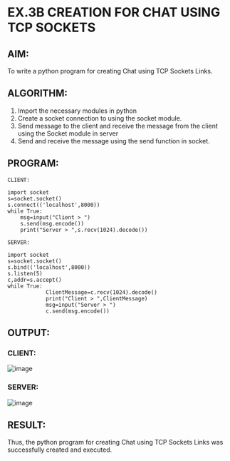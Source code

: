 # EX.3B CREATION FOR CHAT USING TCP SOCKETS
## AIM:
To write a python program for creating Chat using TCP Sockets Links.
## ALGORITHM:
1. Import the necessary modules in python
2. Create a socket connection to using the socket module.
3. Send message to the client and receive the message from the client using the Socket module in
 server
4. Send and receive the message using the send function in socket.
## PROGRAM:
```
CLIENT: 
 
import socket 
s=socket.socket() 
s.connect(('localhost',8000)) 
while True: 
    msg=input("Client > ") 
    s.send(msg.encode()) 
    print("Server > ",s.recv(1024).decode())
```
```
SERVER: 
 
import socket 
s=socket.socket() 
s.bind(('localhost',8000)) 
s.listen(5) 
c,addr=s.accept() 
while True: 
            ClientMessage=c.recv(1024).decode() 
            print("Client > ",ClientMessage) 
            msg=input("Server > ") 
            c.send(msg.encode())
```
## OUTPUT:
### CLIENT:
![image](https://github.com/srinivas-aids/3b_CHAT_USING_TCP_SOCKETS/assets/93427183/353d07e4-4b2e-419b-9567-349035e05732)


### SERVER:
![image](https://github.com/srinivas-aids/3b_CHAT_USING_TCP_SOCKETS/assets/93427183/015ad12b-8e2d-4039-81e4-36cb4d4a3012)


## RESULT:
Thus, the python program for creating Chat using TCP Sockets Links was successfully 
created and executed.
